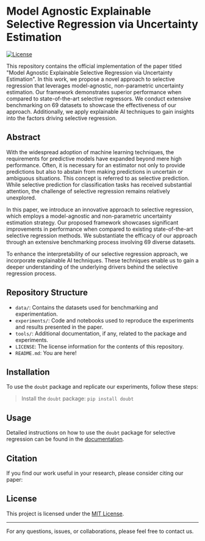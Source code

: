 # Model Agnostic Explainable Selective Regression via Uncertainty Estimation

[![License](https://img.shields.io/badge/license-MIT-blue.svg)](https://opensource.org/licenses/MIT)

This repository contains the official implementation of the paper titled "Model Agnostic Explainable Selective Regression via Uncertainty Estimation". In this work, we propose a novel approach to selective regression that leverages model-agnostic, non-parametric uncertainty estimation. Our framework demonstrates superior performance when compared to state-of-the-art selective regressors. We conduct extensive benchmarking on 69 datasets to showcase the effectiveness of our approach. Additionally, we apply explainable AI techniques to gain insights into the factors driving selective regression.

## Abstract

With the widespread adoption of machine learning techniques, the requirements for predictive models have expanded beyond mere high performance. Often, it is necessary for an estimator not only to provide predictions but also to abstain from making predictions in uncertain or ambiguous situations. This concept is referred to as selective prediction. While selective prediction for classification tasks has received substantial attention, the challenge of selective regression remains relatively unexplored.

In this paper, we introduce an innovative approach to selective regression, which employs a model-agnostic and non-parametric uncertainty estimation strategy. Our proposed framework showcases significant improvements in performance when compared to existing state-of-the-art selective regression methods. We substantiate the efficacy of our approach through an extensive benchmarking process involving 69 diverse datasets.

To enhance the interpretability of our selective regression approach, we incorporate explainable AI techniques. These techniques enable us to gain a deeper understanding of the underlying drivers behind the selective regression process.

## Repository Structure

- `data/`: Contains the datasets used for benchmarking and experimentation.
- `experiments/`: Code and notebooks used to reproduce the experiments and results presented in the paper.
- `tools/`: Additional documentation, if any, related to the package and experiments.
- `LICENSE`: The license information for the contents of this repository.
- `README.md`: You are here!

## Installation

To use the `doubt` package and replicate our experiments, follow these steps:


> Install the `doubt` package: `pip install doubt`

## Usage

Detailed instructions on how to use the `doubt` package for selective regression can be found in the [documentation](XXX).

## Citation

If you find our work useful in your research, please consider citing our paper:


## License

This project is licensed under the [MIT License](https://opensource.org/licenses/MIT).

---

For any questions, issues, or collaborations, please feel free to contact us.
